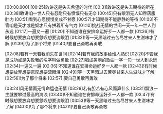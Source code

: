 [00:00.000]
[00:25]敢讲这是失去希望的时代
[00:31]敢讲这是失去期待的所在
[00:38]敢讲咱一世人只有忍耐只有愤慨只有无奈
[00:45]只有眼泪无人知吞落腹肚内
[00:51]看到心愿慢慢变成不甘愿
[00:57]才知期待不能静静的等待
[01:03]不管咱是天才或是奴才只有拼着所有气力
[01:10]挑战无情的世间一天一年一世人到永远
[01:17]一遍又一遍
[01:20]!不知道谁在安排命运好歹一人都一款
[01:26]!有时候想要放弃想要怨叹想要流眼泪
[01:32]!等一天黑暗过去苦尽甘来人生滋味才了解
[01:39]!为了那个将来
[01:40]!要自己勇敢再勇敢

[02:08]若有一天若我消失在世间
[02:14]若有我的故事给谁人熟识
[02:20]不管我是成功或是失败我的名字叫做勇敢
[02:27]唱成美丽的歌曲一字一句一世人到永远
[02:34]一遍又一遍
[02:36]!不知道谁在安排命运好歹一人都一款
[02:43]!有时候想要放弃想要怨叹想要流眼泪
[02:49]!等一天黑暗过去苦尽甘来人生滋味才了解
[02:56]!为了那个将来
[02:57]!要自己勇敢再勇敢

[03:24]风无情雨无情命运也无情
[03:28]若有胆若有心风雨算什么
[03:31]飘浪一生就要攀过最高的海浪
[03:40]!不知道谁在安排命运好歹一人都一款
[03:47]!有时候想要放弃想要怨叹想要流眼泪
[03:53]!等一天黑暗过去苦尽甘来人生滋味才了解
[04:00]!为了那个将来
[04:01]!要自己勇敢再勇敢